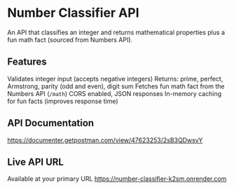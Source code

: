 # Number Classifier API

An API that classifies an integer and returns mathematical properties plus a fun math fact (sourced from Numbers API).



## Features
Validates integer input (accepts negative integers)
 Returns: prime, perfect, Armstrong, parity (odd and even), digit sum
 Fetches fun math fact from the Numbers API (`/math`)
 CORS enabled, JSON responses
 In-memory caching for fun facts (improves response time)

## API Documentation
https://documenter.getpostman.com/view/47623253/2sB3QDwsvY

## Live API URL
 Available at your primary URL https://number-classifier-k2sm.onrender.com